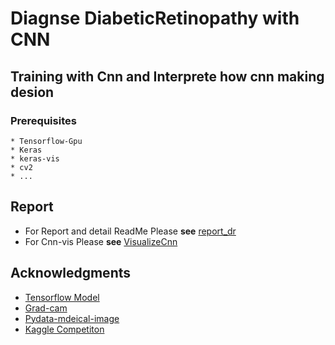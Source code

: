 # Diagnse DiabeticRetinopathy with CNN 
## Training with Cnn and Interprete how cnn making desion

### Prerequisites
```
* Tensorflow-Gpu
* Keras
* keras-vis
* cv2
* ...
```
## Report

* For Report and detail ReadMe Please **see** [report_dr](https://github.com/sketchplanet/DiabeticRetinopathy/blob/master/report_dr.pdf)
* For Cnn-vis Please **see** [VisualizeCnn](https://github.com/sketchplanet/DiabeticRetinopathy/blob/master/VisualizeCnn.pdf)


## Acknowledgments

* [Tensorflow Model](https://github.com/tensorflow/models)
* [Grad-cam](https://github.com/ramprs/grad-cam)
* [Pydata-mdeical-image](https://github.com/usuyama/pydata-medical-image)
* [Kaggle Competiton](https://www.kaggle.com/c/diabetic-retinopathy-detection)